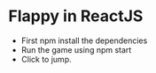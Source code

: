 # Flappy in ReactJS


* First npm install the dependencies
* Run the game using npm start
* Click to jump.
